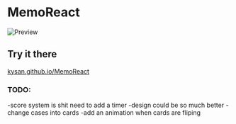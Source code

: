 # MemoReact

![Preview](https://cdn.discordapp.com/attachments/759536871020691468/791104613365186590/unknown.png)

## Try it there

[kysan.github.io/MemoReact](https://kysan.github.io/MemoReact/)

### TODO:

-score system is shit need to add a timer
-design could be so much better
-change cases into cards
-add an animation when cards are fliping
